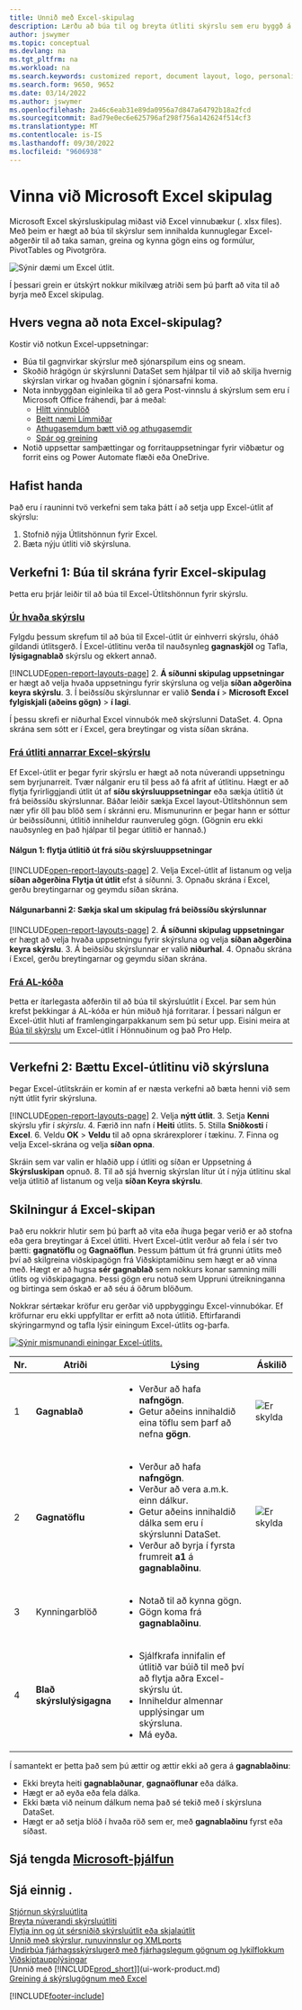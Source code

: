 ```yaml
---
title: Unnið með Excel-skipulag
description: Lærðu að búa til og breyta útliti skýrslu sem eru byggð á með Excel.
author: jswymer
ms.topic: conceptual
ms.devlang: na
ms.tgt_pltfrm: na
ms.workload: na
ms.search.keywords: customized report, document layout, logo, personalize
ms.search.form: 9650, 9652
ms.date: 03/14/2022
ms.author: jswymer
ms.openlocfilehash: 2a46c6eab31e89da0956a7d847a64792b18a2fcd
ms.sourcegitcommit: 8ad79e0ec6e625796af298f756a142624f514cf3
ms.translationtype: MT
ms.contentlocale: is-IS
ms.lasthandoff: 09/30/2022
ms.locfileid: "9606938"
---
```

# <a name="working-with-microsoft-excel-layouts"></a>Vinna við Microsoft Excel skipulag

Microsoft Excel skýrsluskipulag miðast við Excel vinnubækur (. xlsx files). Með þeim er hægt að búa til skýrslur sem innihalda kunnuglegar Excel-aðgerðir til að taka saman, greina og kynna gögn eins og formúlur, PivotTables og Pivotgröra.

![Sýnir dæmi um Excel útlit.](media/excel-layout-2.png)

Í þessari grein er útskýrt nokkur mikilvæg atriði sem þú þarft að vita til að byrja með Excel skipulag.

## <a name="why-use-excel-layouts"></a>Hvers vegna að nota Excel-skipulag?

Kostir við notkun Excel-uppsetningar:

- Búa til gagnvirkar skýrslur með sjónarspilum eins og sneam.
- Skoðið hrágögn úr skýrslunni DataSet sem hjálpar til við að skilja hvernig skýrslan virkar og hvaðan gögnin í sjónarsafni koma.
- Nota innbyggðan eiginleika til að gera Post-vinnslu á skýrslum sem eru í Microsoft Office fráhendi, þar á meðal:
  - [Hlítt vinnublöð](https://support.microsoft.com/office/protect-a-worksheet-3179efdb-1285-4d49-a9c3-f4ca36276de6)
  - [Beitt næmi Límmiðar](https://support.microsoft.com/office/apply-sensitivity-labels-to-your-files-and-email-in-office-2f96e7cd-d5a4-403b-8bd7-4cc636bae0f9)
  - [Athugasemdum bætt við og athugasemdir](https://support.microsoft.com/office/insert-comments-and-notes-in-excel-65f504d8-160b-4a05-ac30-46fbd5227a52)
  - [Spár og greining](https://support.microsoft.com/office/introduction-to-what-if-analysis-22bffa5f-e891-4acc-bf7a-e4645c446fb4)
- Notið uppsettar samþættingar og forritauppsetningar fyrir viðbætur og forrit eins og Power Automate flæði eða OneDrive.

## <a name="get-started"></a>Hafist handa

Það eru í rauninni tvö verkefni sem taka þátt í að setja upp Excel-útlit af skýrslu:

1. Stofnið nýja Útlitshönnun fyrir Excel.
2. Bæta nýju útliti við skýrsluna.

## <a name="task-1-create-the-excel-layout-file"></a>Verkefni 1: Búa til skrána fyrir Excel-skipulag

Þetta eru þrjár leiðir til að búa til Excel-Útlitshönnun fyrir skýrslu.

### <a name="from-any-report"></a>[Úr hvaða skýrslu](#tab/any-report)

Fylgdu þessum skrefum til að búa til Excel-útlit úr einhverri skýrslu, óháð gildandi útlitsgerð. Í Excel-útlitinu verða til nauðsynleg **gagnaskjöl** og Tafla, **lýsigagnablað** skýrslu og ekkert annað.

[!INCLUDE[open-report-layouts-page](includes/open-report-layouts-page.md)]
2. **Á síðunni skipulag uppsetningar** er hægt að velja hvaða uppsetningu fyrir skýrsluna og velja **síðan aðgerðina keyra skýrslu**.
3. Í beiðssíðu skýrslunnar er valið **Senda í** > **Microsoft Excel fylgiskjali (aðeins gögn)** > **í lagi**.

   Í þessu skrefi er niðurhal Excel vinnubók með skýrslunni DataSet.
4. Opna skrána sem sótt er í Excel, gera breytingar og vista síðan skrána.

### <a name="from-another-excel-report-layout"></a>[Frá útliti annarrar Excel-skýrslu](#tab/other-layout)

Ef Excel-útlit er þegar fyrir skýrslu er hægt að nota núverandi uppsetningu sem byrjunarreit. Tvær nálganir eru til þess að fá afrit af útlitinu. Hægt er að flytja fyrirliggjandi útlit út af **síðu skýrsluuppsetningar** eða sækja útlitið út frá beiðssíðu skýrslunnar. Báðar leiðir sækja Excel layout-Útlitshönnun sem nær yfir öll þau blöð sem í skránni eru. Mismunurinn er þegar hann er sóttur úr beiðssíðunni, útlitið inniheldur raunveruleg gögn. (Gögnin eru ekki nauðsynleg en það hjálpar til þegar útlitið er hannað.)

#### <a name="approach-1-export-the-layout-from-the-report-layouts-page"></a>Nálgun 1: flytja útlitið út frá **síðu skýrsluuppsetningar**

[!INCLUDE[open-report-layouts-page](includes/open-report-layouts-page.md)]
2. Velja Excel-útlit af listanum og velja **síðan aðgerðina Flytja út útlit** efst á síðunni.
3. Opnaðu skrána í Excel, gerðu breytingarnar og geymdu síðan skrána.

#### <a name="approach-2-download-the-layout-from-the-reports-request-page"></a>Nálgunarbanni 2: Sækja skal um skipulag frá beiðssíðu skýrslunnar

[!INCLUDE[open-report-layouts-page](includes/open-report-layouts-page.md)]
2. **Á síðunni skipulag uppsetningar** er hægt að velja hvaða uppsetningu fyrir skýrsluna og velja **síðan aðgerðina keyra skýrslu**.
3. Á beiðsíðu skýrslunnar er valið **niðurhal**.
4. Opnaðu skrána í Excel, gerðu breytingarnar og geymdu síðan skrána.

### <a name="from-al-code"></a>[Frá AL-kóða](#tab/from-code)

Þetta er ítarlegasta aðferðin til að búa til skýrsluútlit í Excel. Þar sem hún krefst þekkingar á AL-kóða er hún miðuð hjá forritarar. Í þessari nálgun er Excel-útlit hluti af framlengingarpakkanum sem þú setur upp. Eisini meira at [Búa til skýrslu](/dynamics365/business-central/dev-itpro/developer/devenv-howto-excel-report-layout) um Excel-útlit í Hönnuðinum og það Pro Help.

---

## <a name="task-2-add-the-excel-layout-to-the-report"></a>Verkefni 2: Bættu Excel-útlitinu við skýrsluna

Þegar Excel-útlitskráin er komin af er næsta verkefni að bæta henni við sem nýtt útlit fyrir skýrsluna.

[!INCLUDE[open-report-layouts-page](includes/open-report-layouts-page.md)]
2. Velja **nýtt útlit**.
3. Setja **Kenni** skýrslu yfir í *skýrslu*.
4. Færið inn nafn í **Heiti** útlits.
5. Stilla **Sniðkosti** í **Excel**.
6. Veldu **OK** > **Veldu** til að opna skrárexplorer í tækinu.
7. Finna og velja Excel-skrána og velja **síðan opna**.

   Skráin sem var valin er hlaðið upp í útliti og síðan er Uppsetning á **Skýrsluskipan** opnuð.
8. Til að sjá hvernig skýrslan lítur út í nýja útlitinu skal velja útlitið af listanum og velja **síðan Keyra skýrslu**.

<!--

**Data** sheet
  - An Excel layout must contain a sheet named **Data**.
  - The **Data** sheet must include a table named **Data**.

**Data** table
  - The **Data** sheet must include a table named **Data**.
  - The table must have at least one column and can only include columns that are also in the report dataset.
  - The table must start in the first cell **A1** of the **Data** sheet.

3. Report metadata 
-->

## <a name="understanding-excel-layouts"></a>Skilningur á Excel-skipan

Það eru nokkrir hlutir sem þú þarft að vita eða íhuga þegar verið er að stofna eða gera breytingar á Excel útliti. Hvert Excel-útlit verður að fela í sér tvo þætti: **gagnatöflu** og **Gagnaöflun**. Þessum þáttum út frá grunni útlits með því að skilgreina viðskipagögn frá Viðskiptamiðinu sem hægt er að vinna með. Hægt er að hugsa **sér gagnablað** sem nokkurs konar samning milli útlits og viðskipagagna. Þessi gögn eru notuð sem Uppruni útreikninganna og birtinga sem óskað er að séu á öðrum blöðum.

Nokkrar sértækar kröfur eru gerðar við uppbyggingu Excel-vinnubókar. Ef kröfurnar eru ekki uppfylltar er erfitt að nota útlitið. Eftirfarandi skýringarmynd og tafla lýsir einingum Excel-útlits og-þarfa.

[![Sýnir mismunandi einingar Excel-útlits.](media/excel-layout-callouts-2.png)](media/excel-layout-callouts-2.png#lightbox)

|Nr.|Atriði|Lýsing|Áskilið|
|---|-------|----|---|
|1|**Gagnablað**|<ul><li>Verður að hafa **nafngögn**.</li><li>Getur aðeins innihaldið eina töflu sem þarf að nefna **gögn**.</li></ul>|![Er skylda](media/check.png) | 
|2|**Gagnatöflu**|<ul><li>Verður að hafa **nafngögn**.</li><li>Verður að vera a.m.k. einn dálkur.</li><li>Getur aðeins innihaldið dálka sem eru í skýrslunni DataSet.</li><li>Verður að byrja í fyrsta frumreit **a1** á **gagnablaðinu**.</li></ul>|![Er skylda](media/check.png)|
|3|Kynningarblöð|<ul><li>Notað til að kynna gögn.</li><li>Gögn koma frá **gagnablaðinu**. </li></ul>||
|4|**Blað skýrslulýsigagna**|<ul><li>Sjálfkrafa innifalin ef útlitið var búið til með því að flytja aðra Excel-skýrslu út.</li><li>Inniheldur almennar upplýsingar um skýrsluna.</li><li>Má eyða.</li></ul>|

Í samantekt er þetta það sem þú ættir og ættir ekki að gera á **gagnablaðinu**:

- Ekki breyta heiti **gagnablaðunar**, **gagnaöflunar** eða dálka.
- Hægt er að eyða eða fela dálka.
- Ekki bæta við neinum dálkum nema það sé tekið með í skýrsluna DataSet.
- Hægt er að setja blöð í hvaða röð sem er, með **gagnablaðinu** fyrst eða síðast.

## <a name="see-related-microsoft-training"></a>Sjá tengda [Microsoft-þjálfun](/training/modules/change-documents-dynamics-365-business-central/index)

## <a name="see-also"></a>Sjá einnig .

[Stjórnun skýrsluútlita](ui-manage-report-layouts.md)  
[Breyta núverandi skýrsluútliti](ui-how-change-layout-currently-used-report.md)  
[Flytja inn og út sérsniðið skýrsluútlit eða skjalaútlit](ui-how-import-and-export-report-layout.md)  
[Unnið með skýrslur, runuvinnslur og XMLports](ui-work-report.md)  
[Undirbúa fjárhagsskýrslugerð með fjárhagslegum gögnum og lykilflokkum](bi-how-work-account-schedule.md)  
[Viðskiptaupplýsingar](bi.md)  
[Unnið með [!INCLUDE[prod_short](includes/prod_short.md)]](ui-work-product.md)  
[Greining á skýrslugögnum með Excel](report-analyze-excel.md)  

[!INCLUDE[footer-include](includes/footer-banner.md)]

